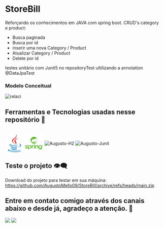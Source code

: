 # StoreBill

Reforçando os conhecimentos em JAVA com spring boot.
CRUD's category e product:

- Busca paginada 
- Busca por id
- inserir uma nova Category / Product
- Atualizar Category / Product
- Delete por id

testes unitário com Junit5 no repositoryTest ultilizando a annotation @DataJpaTest

### Modelo Conceitual

![relaci](https://user-images.githubusercontent.com/101072311/210076831-35cc3bbc-996f-4c39-ad08-db4146c5cefc.png)

## Ferramentas e Tecnologias usadas nesse repositório 🧱
<div style="display: inline_block"><br>

<img align="center" alt="Augusto-Java" height="60" width="60" src=https://github.com/devicons/devicon/blob/master/icons/java/java-original.svg >
<img align="center" alt="Augusto-SpringBoot" height="60" width="60" src="https://raw.githubusercontent.com/devicons/devicon/1119b9f84c0290e0f0b38982099a2bd027a48bf1/icons/spring/spring-original-wordmark.svg">
<img align="center" alt="Augusto-H2" height="50" width="50" src="https://user-images.githubusercontent.com/101072311/200666111-2e4878bb-7d5c-4103-a159-fd00d0855a5d.png">
<img align="center" alt="Augusto-Junit" height="60" width="60" src="https://github.com/junit-team/junit5/blob/86465f4f491219ad0c0cf9c64eddca7b0edeb86f/assets/img/junit5-logo.svg">
</div>    

## Teste o projeto 👁‍🗨

Download do projeto para testar em sua máquina: https://github.com/AugustoMello09/StoreBill/archive/refs/heads/main.zip

## Entre em contato comigo através dos canais abaixo e desde já, agradeço a atenção. 🤝 

<div>

  <a href="https://www.linkedin.com/in/jos%C3%A9-augusto-mello-794a94234" target="_blank"><img src="https://img.shields.io/badge/-LinkedIn-%230077B5?style=for-the-badge&logo=linkedin&logoColor=white" target="_blank"></a>
 <a href="mailto:joseaugusto.Mello01@gmail.com" target="_blank"><img src="https://img.shields.io/badge/Gmail-D14836?style=for-the-badge&logo=gmail&logoColor=white" target="_blank"></a>   

  </div>
